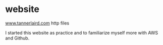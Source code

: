 # website
www.tannerlaird.com http files


I started this website as practice and to familiarize myself more with AWS and Github.
